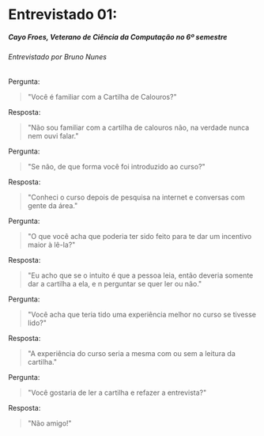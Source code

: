 # Entrevistado 01:
##### Cayo Froes, Veterano de Ciência da Computação no 6º semestre
###### Entrevistado por Bruno Nunes

Pergunta: 
> "Você é familiar com a Cartilha de Calouros?" 

Resposta:
> "Não sou familiar com a cartilha de calouros não, na verdade nunca nem ouvi falar."

Pergunta:
> "Se não, de que forma você foi introduzido ao curso?"

Resposta:
>"Conheci o curso depois de pesquisa na internet e conversas com gente da área."

Pergunta:
> "O que você acha que poderia ter sido feito para te dar um incentivo maior à lê-la?"

Resposta:
> "Eu acho que se o intuito é que a pessoa leia, então deveria somente dar a cartilha a ela, e n perguntar se quer ler ou não."

Pergunta:
> "Você acha que teria tido uma experiência melhor no curso se tivesse lido?"

Resposta:
> "A experiência do curso seria a mesma com ou sem a leitura da cartilha."

Pergunta:
> "Você gostaria de ler a cartilha e refazer a entrevista?"

Resposta:
> "Não amigo!"
